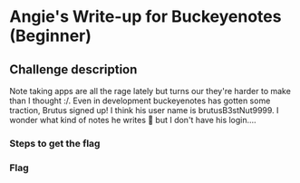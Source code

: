 <h1> Angie's Write-up for Buckeyenotes (Beginner) </h1>

<h2>Challenge description</h2>
<p>Note taking apps are all the rage lately but turns our they're harder to make than I thought :/. Even in development buckeyenotes has gotten some traction, Brutus signed up! I think his user name is brutusB3stNut9999. I wonder what kind of notes he writes 🤔 but I don't have his login....</p> <a href=https://buckeyenotes.chall.pwnoh.io></a>

<h3>Steps to get the flag</h3>

<h3>Flag</h3>
